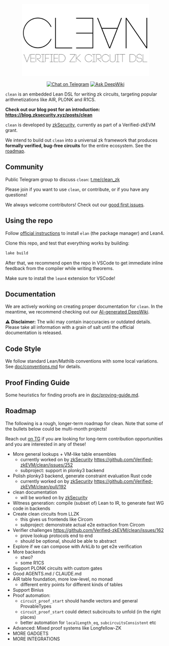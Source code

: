 <p align="center"> <img src="images/logo-w-subtitle-rect.png" width="400" alt="Clean logo"> </p>

<div align="center">

[![Chat on Telegram][ico-telegram]][link-telegram]
[![Ask DeepWiki][ico-deep-wiki]][link-deep-wiki]

</div>

`clean` is an embedded Lean DSL for writing zk circuits, targeting popular arithmetizations like AIR, PLONK and R1CS.

**Check out our blog post for an introduction: https://blog.zksecurity.xyz/posts/clean**

`clean` is developed by [zkSecurity](https://zksecurity.xyz/), currently as part of a Verified-zkEVM grant.

We intend to build out `clean` into a universal zk framework that produces **formally verified, bug-free circuits** for the entire ecosystem. See the [roadmap](#roadmap).

## Community

Public Telegram group to discuss `clean`: [t.me/clean_zk](https://t.me/clean_zk)

Please join if you want to use `clean`, or contribute, or if you have any questions!

We always welcome contributors! Check out our [good first issues](https://github.com/Verified-zkEVM/clean/issues?q=is%3Aissue%20state%3Aopen%20label%3A%22good%20first%20issue%22).

## Using the repo

Follow [official instructions](https://lean-lang.org/lean4/doc/setup.html) to install `elan` (the package manager) and Lean4.

Clone this repo, and test that everything works by building:

```bash
lake build
```

After that, we recommend open the repo in VSCode to get immediate inline feedback from the compiler while writing theorems.

Make sure to install the `lean4` extension for VSCode!

## Documentation

We are actively working on creating proper documentation for `clean`. In the meantime, we recommend checking out our [AI-generated DeepWiki](https://deepwiki.com/Verified-zkEVM/clean).

⚠️ **Disclaimer:** The wiki may contain inaccuracies or outdated details. Please take all information with a grain of salt until the official documentation is released.

## Code Style

We follow standard Lean/Mathlib conventions with some local variations. See [doc/conventions.md](doc/conventions.md) for details.

## Proof Finding Guide

Some heuristics for finding proofs are in [doc/proving-guide.md](doc/proving-guide.md).

## Roadmap

The following is a rough, longer-term roadmap for clean. Note that some of the bullets below could be multi-month projects!

Reach out [on TG](https://t.me/clean_zk) if you are looking for long-term contribution opportunities and you are interested in any of these!

- More general lookups + VM-like table ensembles
  - currently worked on by [zkSecurity](https://zksecurity.xyz/) https://github.com/Verified-zkEVM/clean/issues/252
  - subproject: support in plonky3 backend
- Polish plonky3 backend, generate constraint evaluation Rust code
  - currently worked on by [zkSecurity](https://zksecurity.xyz/) https://github.com/Verified-zkEVM/clean/pull/192
- clean documentation
  - will be worked on by [zkSecurity](https://zksecurity.xyz/)
- Witness generation: compile (subset of) Lean to IR, to generate fast WG code in backends
- Create clean circuits from LLZK
  - this gives us frontends like Circom
  - subproject: demonstrate actual e2e extraction from Circom
- Verifier challenges https://github.com/Verified-zkEVM/clean/issues/162
  - prove lookup protocols end to end
  - should be optional, should be able to abstract
- Explore if we can compose with ArkLib to get e2e verification
- More backends
  - stwo?
  - some R1CS
- Support PLONK circuits with custom gates
- Good AGENTS.md / CLAUDE.md
- AIR table foundation, more low-level, no monad
  - different entry points for different kinds of tables
- Support Binius
- Proof automation:
  - `circuit_proof_start` should handle vectors and general ProvableTypes
  - `circuit_proof_start` could detect subcircuits to unfold (in the right places)
  - better automation for `localLength_eq`, `subcircuitsConsistent` etc
- Advanced: Mixed proof systems like Longfellow-ZK
- MORE GADGETS
- MORE INTEGRATIONS



[ico-telegram]: https://img.shields.io/badge/@clean__zk-2CA5E0.svg?style=flat-square&logo=telegram&label=Telegram
[link-telegram]: https://t.me/clean_zk

[ico-deep-wiki]: https://deepwiki.com/badge.svg
[link-deep-wiki]: https://deepwiki.com/Verified-zkEVM/clean
